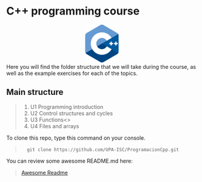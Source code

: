 # C++ programming course

<div align ="center">
<img alt="c++" height="100" src="imagenes/c_logo.png"/>
</div>
Here you will find the folder structure that we will take during the course, as well as the example exercises for each of the topics.


## Main structure
> 1. U1 Programming introduction
> 2. U2 Control structures and cycles
> 3. U3 Functions<>
> 4. U4 Files and arrays

To clone this repo, type this command on your console.
>       git clone https://github.com/UPA-ISC/ProgramacionCpp.git


You can review some awesome README.md here: 
> [Awesome Readme](https://github.com/matiassingers/awesome-readme)
